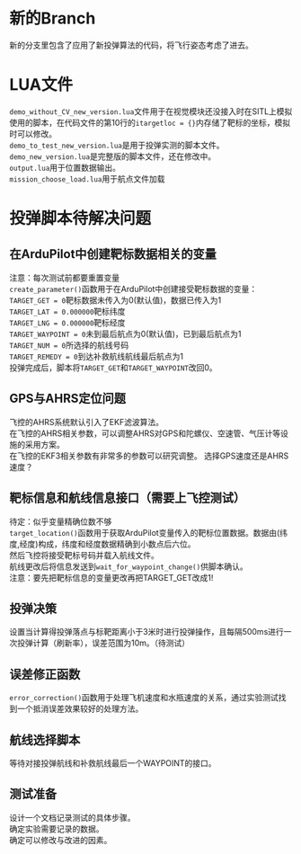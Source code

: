 # 新的Branch
新的分支里包含了应用了新投弹算法的代码，将飞行姿态考虑了进去。
# LUA文件
`demo_without_CV_new_version.lua`文件用于在视觉模块还没接入时在SITL上模拟使用的脚本，在代码文件的第10行的`itargetloc = {}`内存储了靶标的坐标，模拟时可以修改。\
`demo_to_test_new_version.lua`是用于投弹实测的脚本文件。\
`demo_new_version.lua`是完整版的脚本文件，还在修改中。\
`output.lua`用于位置数据输出。\
`mission_choose_load.lua`用于航点文件加载
# 投弹脚本待解决问题
## 在ArduPilot中创建靶标数据相关的变量
注意：每次测试前都要重置变量\
`create_parameter()`函数用于在ArduPilot中创建接受靶标数据的变量：\
`TARGET_GET = 0`靶标数据未传入为0(默认值)，数据已传入为1\
`TARGET_LAT = 0.000000`靶标纬度\
`TARGET_LNG = 0.000000`靶标经度\
`TARGET_WAYPOINT = 0`未到最后航点为0(默认值)，已到最后航点为1\
`TARGET_NUM = 0`所选择的航线号码\
`TARGET_REMEDY = 0`到达补救航线航线最后航点为1\
投弹完成后，脚本将`TARGET_GET`和`TARGET_WAYPOINT`改回0。
## GPS与AHRS定位问题
飞控的AHRS系统默认引入了EKF滤波算法。\
在飞控的AHRS相关参数，可以调整AHRS对GPS和陀螺仪、空速管、气压计等设施的采用方案。\
在飞控的EKF3相关参数有非常多的参数可以研究调整。
选择GPS速度还是AHRS速度？
## 靶标信息和航线信息接口（需要上飞控测试）
待定：似乎变量精确位数不够\
`target_location()`函数用于获取ArduPilot变量传入的靶标位置数据。数据由(纬度,经度)构成，纬度和经度数据精确到小数点后六位。\
然后飞控将接受靶标号码并载入航线文件。\
航线更改后将信息发送到`wait_for_waypoint_change()`供脚本确认。\
注意：要先把靶标信息的变量更改再把TARGET_GET改成1!
## 投弹决策
设置当计算得投弹落点与标靶距离小于3米时进行投弹操作，且每隔500ms进行一次投弹计算（刷新率），误差范围为10m。（待测试）
## 误差修正函数
`error_correction()`函数用于处理飞机速度和水瓶速度的关系，通过实验测试找到一个抵消误差效果较好的处理方法。
## 航线选择脚本
等待对接投弹航线和补救航线最后一个WAYPOINT的接口。
## 测试准备
设计一个文档记录测试的具体步骤。\
确定实验需要记录的数据。\
确定可以修改与改进的因素。
